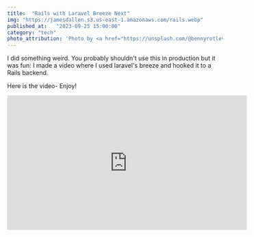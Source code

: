```yaml
---
title:  "Rails with Laravel Breeze Next"
img: "https://jamesdallen.s3.us-east-1.amazonaws.com/rails.webp"
published_at:   "2023-09-25 15:00:00"
category: "tech"
photo_attribution: 'Photo by <a href="https://unsplash.com/@bennyrotlevy?utm_content=creditCopyText&utm_medium=referral&utm_source=unsplash">Benny Rotlevy</a> on <a href="https://unsplash.com/photos/time-lapse-photography-of-cars-on-road-during-daytime-OcP9soEGRBE?utm_content=creditCopyText&utm_medium=referral&utm_source=unsplash">Unsplash</a>'
---
```

I did something weird. You probably shouldn't use this in production but it was fun: I made a video where I used laravel's breeze and hooked it to a Rails backend.

Here is the video- Enjoy!

<div class="video-container">
  <iframe width="560" height="315" src="https://www.youtube.com/embed/_o6mzaSvDpg?si=nU3k4sghW7lSRKVa" title="YouTube video player" frameborder="0" allow="accelerometer; autoplay; clipboard-write; encrypted-media; gyroscope; picture-in-picture; web-share" referrerpolicy="strict-origin-when-cross-origin" allowfullscreen></iframe>
</div>
